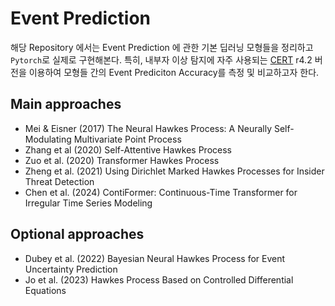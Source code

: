 # Event Prediction


해당 Repository 에서는 Event Prediction 에 관한 기본 딥러닝 모형들을 정리하고 `Pytorch`로 실제로 구현해본다. 특히, 내부자 이상 탐지에 자주 사용되는 [CERT](https://kilthub.cmu.edu/articles/dataset/Insider_Threat_Test_Dataset/12841247) r4.2 버전을 이용하여 모형들 간의 Event Prediciton Accuracy를 측정 및 비교하고자 한다.  

## Main approaches
- Mei & Eisner (2017) The Neural Hawkes Process: A Neurally Self-Modulating Multivariate Point Process
- Zhang et al (2020) Self-Attentive Hawkes Process
- Zuo et al. (2020) Transformer Hawkes Process
- Zheng et al. (2021) Using Dirichlet Marked Hawkes Processes for Insider Threat Detection
- Chen et al. (2024) ContiFormer: Continuous-Time Transformer for Irregular Time Series Modeling

## Optional approaches
- Dubey et al. (2022) Bayesian Neural Hawkes Process for Event Uncertainty Prediction
- Jo et al. (2023) Hawkes Process Based on Controlled Differential Equations
